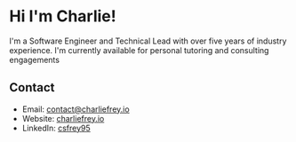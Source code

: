 # Hi I'm Charlie!
I'm a Software Engineer and Technical Lead with over five years of industry experience. I'm currently available for personal tutoring and consulting engagements

 ## Contact

- Email: contact@charliefrey.io
- Website: [charliefrey.io](https://charliefrey.io)
- LinkedIn: [csfrey95](https://www.linkedin.com/in/csfrey95)
